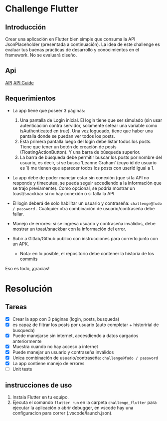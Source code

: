 # Challenge Flutter
## Introducción
Crear una aplicación en Flutter bien simple que consuma la API JsonPlaceholder (presentada a continuación).
La idea de este challenge es evaluar tus buenas prácticas de desarrollo y conocimientos en el framework. No se evaluará diseño.

## Api
[API](https://jsonplaceholder.typicode.com/)
[API Guide](https://jsonplaceholder.typicode.com/guide/)

## Requerimientos

- La app tiene que poseer 3 páginas:
    1. Una pantalla de Login inicial. El login tiene que ser simulado (sin usar autenticación contra servidor, solamente setear una variable como isAuthenticated en true). Una vez logueado, tiene que haber una pantalla donde se puedan ver todos los posts.
    2. Esta primera pantalla luego del login debe listar todos los posts. Tiene que tener un botón de creación de posts (FloatingActionButton). Y una barra de búsqueda superior.
    3. La barra de búsqueda debe permitir buscar los posts por nombre del usuario, es decir, si se busca ‘Leanne Graham’ (cuyo id de usuario es 1) me tienen que aparecer todos los posts con userId igual a 1.

- La app debe de poder manejar estar sin conexión (que si la API no responde y timeoutea, se pueda seguir accediendo a la información que se trajo previamente). Como opcional, se podría mostrar un toast/snackbar si no hay conexión o si falla la API.
- El login deberá de solo habilitar un usuario y contraseña: `challenge@fudo / password` . Cualquier otra combinación de usuario/contraseña debe fallar.
- Manejo de errores: si se ingresa usuario y contraseña inválidos, debe mostrar un toast/snackbar con la información del error.
- Subir a Gitlab/Github publico con instrucciones para correrlo junto con un APK.
    - Nota: en lo posible, el repositorio debe contener la historia de los commits

Eso es todo, ¡gracias!

# Resolución

## Tareas
  - [x] Crear la app con 3 páginas (login, posts, busqueda)
  - [x] es capaz de filtrar los posts por usuario (auto completar + historirial de busqueda)
  - [x] Puede manejarse sin internet, accesdiendo a datos cargados anteriormente
  - [x] Muestra cuando no hay acceso a internet
  - [x] Puede manejar un usuario y contraseña inválidos
  - [x] Unica combinación de usuario/contraseña: `challenge@fudo / password`
  - [x] La app contiene manejo de errores
  - [ ] Unit tests

## instrucciones de uso

1. Instala Flutter en tu equipo.
2. Ejecuta el comando `flutter run` en la carpeta `challenge_flutter` para ejecutar la aplicación o abrir debugger, en vscode hay una configuracion para correr (.vscode/launch.json).

